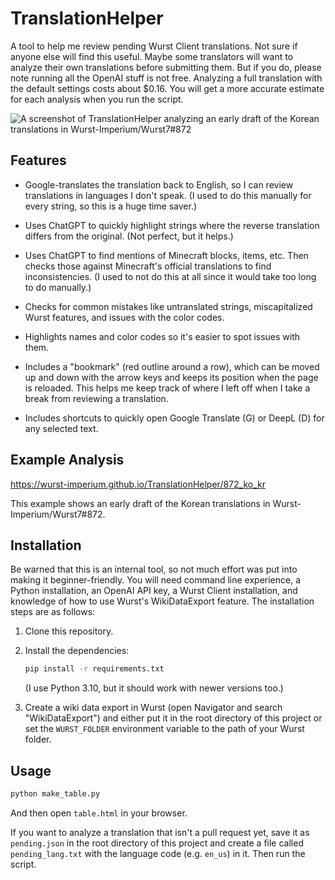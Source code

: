 # TranslationHelper

A tool to help me review pending Wurst Client translations. Not sure if anyone else will find this useful. Maybe some translators will want to analyze their own translations before submitting them. But if you do, please note running all the OpenAI stuff is not free. Analyzing a full translation with the default settings costs about $0.16. You will get a more accurate estimate for each analysis when you run the script.

![A screenshot of TranslationHelper analyzing an early draft of the Korean translations in Wurst-Imperium/Wurst7#872](https://github.com/Wurst-Imperium/TranslationHelper/assets/10100202/72b0a582-0bdd-4a90-b43e-e067c9c48210)

## Features

- Google-translates the translation back to English, so I can review translations in languages I don't speak. (I used to do this manually for every string, so this is a huge time saver.)

- Uses ChatGPT to quickly highlight strings where the reverse translation differs from the original. (Not perfect, but it helps.)

- Uses ChatGPT to find mentions of Minecraft blocks, items, etc. Then checks those against Minecraft's official translations to find inconsistencies. (I used to not do this at all since it would take too long to do manually.)

- Checks for common mistakes like untranslated strings, miscapitalized Wurst features, and issues with the color codes.

- Highlights names and color codes so it's easier to spot issues with them.

- Includes a "bookmark" (red outline around a row), which can be moved up and down with the arrow keys and keeps its position when the page is reloaded. This helps me keep track of where I left off when I take a break from reviewing a translation.

- Includes shortcuts to quickly open Google Translate (G) or DeepL (D) for any selected text.

## Example Analysis

<https://wurst-imperium.github.io/TranslationHelper/872_ko_kr>

This example shows an early draft of the Korean translations in Wurst-Imperium/Wurst7#872.

## Installation

Be warned that this is an internal tool, so not much effort was put into making it beginner-friendly. You will need command line experience, a Python installation, an OpenAI API key, a Wurst Client installation, and knowledge of how to use Wurst's WikiDataExport feature. The installation steps are as follows:

1. Clone this repository.

2. Install the dependencies:
   ```bash
   pip install -r requirements.txt
   ```
   (I use Python 3.10, but it should work with newer versions too.)

3. Create a wiki data export in Wurst (open Navigator and search "WikiDataExport") and either put it in the root directory of this project or set the `WURST_FOLDER` environment variable to the path of your Wurst folder.

## Usage

```bash
python make_table.py
```

And then open `table.html` in your browser.

If you want to analyze a translation that isn't a pull request yet, save it as `pending.json` in the root directory of this project and create a file called `pending_lang.txt` with the language code (e.g. `en_us`) in it. Then run the script.
